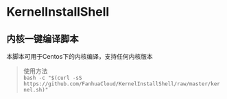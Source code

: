 # KernelInstallShell 
## 内核一键编译脚本
本脚本可用于Centos下的内核编译，支持任何内核版本

> 使用方法  
`bash -c "$(curl -sS https://github.com/FanhuaCloud/KernelInstallShell/raw/master/kernel.sh)"`
